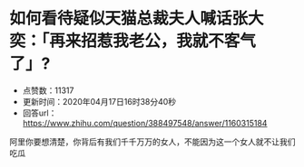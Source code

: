 # 如何看待疑似天猫总裁夫人喊话张大奕：「再来招惹我老公，我就不客气了」?
- 点赞数：11317
- 更新时间：2020年04月17日16时38分40秒
- 回答url：https://www.zhihu.com/question/388497548/answer/1160315184
<body>
 <p data-pid="6ZaW4YZm">阿里你要想清楚，你背后有我们千千万万的女人，不能因为这一个女人就不让我们吃瓜 ​​​</p>
</body>